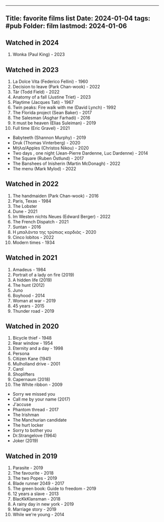 
---
Title:  favorite films list
Date:   2024-01-04
tags: #pub
Folder: film
lastmod: 2024-01-06
---

## Watched in 2024

1. Wonka (Paul King) - 2023


## Watched in 2023

1. La Dolce Vita (Federico Fellini) - 1960
2. Decision to leave (Park Chan-wook) - 2022
3. Tár (Todd Field) - 2022
4. Anatomy of a fall (Justine Triet) - 2023
5. Playtime (Jacques Tati) - 1967
6. Twin peaks: Fire walk with me (David Lynch) - 1992
7. The Florida project (Sean Baker) - 2017
8. The Salesman (Asghar Farhadi) - 2016
9. It must be heaven (Elias Suleiman) - 2019
10. Full time (Eric Gravel) - 2021
* Babyteeth (Shannon Murphy) - 2019
* Druk (Thomas Vinterberg) - 2020
* Μήλα/Apples (Christos Nikou) - 2020
* Two days , one night (Jean-Pierre Dardenne, Luc Dardenne) - 2014
* The Square (Ruben Östlund) - 2017
* The Banshees of Inisherin (Martin McDonagh) - 2022 
* The menu (Mark Mylod) - 2022 


## Watched in 2022

1. The handmaiden (Park Chan-wook) - 2016
2. Paris, Texas - 1984
3. The Lobster
4. Dune - 2021
5. Im Westen nichts Neues (Edward Berger) - 2022
6. The French Dispatch - 2021 
7. Suntan - 2016
8. Η μπαλάντα της τρύπιας καρδιάς - 2020
9. Cinco lobitos - 2022
10. Modern times - 1934


## Watched in 2021

1. Amadeus - 1984
2. Portrait of a lady on fire (2019)
3. A hidden life (2019)
4. The hunt (2012)
5. Juno
6. Boyhood - 2014
7. Woman at war - 2019
8. 45 years - 2015
9. Thunder road - 2019


## Watched in 2020

1. Bicycle thief - 1948
2. Rear window - 1954
3. Eternity and a day - 1998
4. Persona
5. Citizen Kane (1941)
6. Mulholland drive - 2001
7. Carol
8. Shoplifters 
9. Capernaum (2018)
10. The White ribbon - 2009
* Sorry we missed you
* Call me by your name (2017)
* J'accuse
* Phantom thread - 2017
* The Irishman
* The Manchurian candidate
* The hurt locker
* Sorry to bother you
* Dr.Strangelove (1964)
* Joker (2019)


## Watched in 2019

1. Parasite - 2019
2. The favourite - 2018
3. The two Popes - 2019
4. Blade runner 2049 - 2017
5. The green book: Guide to freedom - 2019
6. 12 years a slave - 2013
7. BlacKkKlansman - 2018
8. A rainy day in new york - 2019
9. Marriage story - 2019
10. While we're young - 2014

